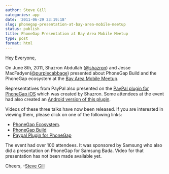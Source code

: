 ```yaml
---
author: Steve Gill
categories: app
date: '2011-06-29 23:19:18'
slug: phonegap-presentation-at-bay-area-mobile-meetup
status: publish
title: PhoneGap Presentation at Bay Area Mobile Meetup
type: post
format: html
---
```


Hey Everyone,

On June 8th, 2011, Shazron Abdullah ([@shazron](http://twitter.com/#!/shazron)) and Jesse MacFadyen([@purplecabbage](http://twitter.com/#!/purplecabbage)) presented about PhoneGap Build and the PhoneGap ecosystem at the [Bay Area Mobile Meetup](http://www.meetup.com/BayAreaMobile/).

Representatives from PayPal also presented on the [PayPal plugin for PhoneGap iOS](https://github.com/phonegap/phonegap-plugins/tree/master/iPhone/PayPalPlugin) which was created by Shazron. Some attendees at the event had also created an [Android version of this plugin](https://github.com/phonegap/phonegap-plugins/tree/master/Android/PayPalPlugin).

Videos of these three talks have now been released. If you are interested in viewing them, please click on one of the following links:

* [PhoneGap Ecosystem](http://marakana.com/forums/android/general/358.html).
* [PhoneGap Build](http://marakana.com/forums/android/general/360.html)
* [Paypal Plugin for PhoneGap](http://marakana.com/forums/html5/general/362.html)

The event had over 100 attendees. It was sponsored by Samsung who also did a presentation on PhoneGap for Samsung Bada. Video for that presentation has not been made available yet.

Cheers,
-[Steve Gill](http://twitter.com/#/stevesgill)
